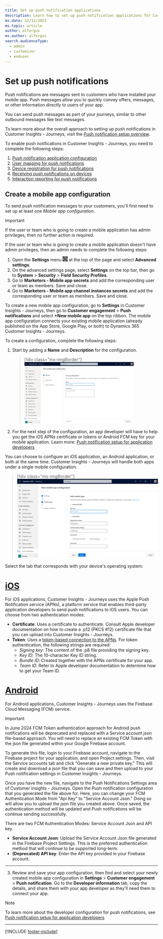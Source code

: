 ```yaml
---
title: Set up push notification applications
description: Learn how to set up push notification applications for Customer Insights - Journeys
ms.date: 12/12/2023 
ms.topic: article
author: alfergus
ms.author: alfergus
search.audienceType: 
  - admin
  - customizer
  - enduser
---
```


# Set up push notifications

Push notifications are messages sent to customers who have installed your mobile app. Push messages allow you to quickly convey offers, messages, or other information directly to users of your app.

You can send push messages as part of your journeys, similar to other outbound messages like text messages.

To learn more about the overall approach to setting up push notifications in Customer Insights - Journeys, visit the [Push notification setup overview](real-time-marketing-push-setup-overview.md).

To enable push notifications in Customer Insights - Journeys, you need to complete the following steps:

1. [Push notification application configuration](real-time-marketing-push-notification-setup.md)
1. [User mapping for push notifications](real-time-marketing-push-user-mapping.md)
1. [Device registration for push notifications](real-time-marketing-developer-push.md)
1. [Receiving push notifications on devices](real-time-marketing-developer-notifications.md)
1. [Interaction reporting for push notifications](real-time-marketing-developer-push-interactions.md)

## Create a mobile app configuration

To send push notification messages to your customers, you'll first need to set up at least one *Mobile app configuration*.

> [!IMPORTANT]
> If the user or team who is going to create a mobile application has admin privileges, then no further action is required.
>
> If the user or team who is going to create a mobile application doesn't have admin privileges, then an admin needs to complete the following steps:
>
> 1. Open the **Settings** menu ![The Settings menu icon.](media/settings-icon.png "The Settings menu icon") at the top of the page and select **Advanced settings**.
> 1. On the advanced settings page, select **Settings** on the top bar, then go to **System** > **Security** > **Field Security Profiles**.
> 1. Go to **Marketers - Mobile app secrets** and add the corresponding user or team as members. Save and close.
> 1. Go to **Marketers - Mobile app channel instances secrets** and add the corresponding user or team as members. Save and close.

To create a new mobile app configuration, go to **Settings** in Customer Insights - Journeys, then go to **Customer engagement** > **Push notifications** and select **+New mobile app** on the top ribbon. The mobile app configuration connects your existing mobile application (already published on the App Store, Google Play, or both) to Dynamics 365 Customer Insights - Journeys.

To create a configuration, complete the following steps:

1. Start by adding a **Name** and **Description** for the configuration.
    > [!div class="mx-imgBorder"]
    > ![Mobile app configuration screenshot.](media/real-time-marketing-mobile-app-configuration.png)
1. For the next step of the configuration, an app developer will have to help you get the iOS APNs certificate or tokens or Android FCM key for your mobile application. Learn more: [Push notification setup for application developers](real-time-marketing-developer-push.md)

You can choose to configure an iOS application, an Android application, or both at the same time. Customer Insights - Journeys will handle both apps under a single mobile configuration.

> [!div class="mx-imgBorder"]
> ![Single Mobile app configuration screenshot.](media/real-time-marketing-single-mobile-app-configuration.png)

Select the tab that corresponds with your device's operating system:

# [iOS](#tab/ios)

For iOS applications, Customer Insights - Journeys uses the Apple Push Notification service (APNs), a platform service that enables third-party application developers to send push notifications to iOS users. You can choose from two authentication modes:

- **Certificate**: Uses a certificate to authenticate. Consult Apple developer documentation on how to create a .p12 (PKCS #12) certificate file that you can upload into Customer Insights - Journeys.
- **Token**: Uses a [token-based connection to the APNs](https://developer.apple.com/documentation/usernotifications/setting_up_a_remote_notification_server/establishing_a_token-based_connection_to_apns). For token authentication, the following strings are required:
  - *Signing key*: The content of the .p8 file providing the signing key.
  - *Key ID*: The 10-character Key ID string.
  - *Bundle ID*: Created together with the APNs certificate for your app.
  - *Team ID*: Refer to Apple developer documentation to determine how to get your Team ID.

# [Android](#tab/android)

For Android applications, Customer Insights - Journeys uses the Firebase Cloud Messaging (FCM) service.

> [!IMPORTANT]
> In June 2024 FCM Token authentication approach for Android push notifications will be deprecated and replaced with a Service account json file-based approach. You will need to replace an existing FCM Token with the json file generated within your Google Firebase account.
>
> To generate this file, login to your Firebase account, navigate to the Firebase project for your application, and open Project settings. Then, visit the Service accounts tab and click "Generate a new private key." This will create and download a json file that you can save and then upload to your Push notification settings in Customer Insights - Journeys.
>
> Once you have the new file, navigate to the Push Notifications Settings area of Customer Insights - Journeys. Open the Push notification configuration that you generated the file above for. Here, you can change your FCM Authentication Mode from "Api Key" to "Service Account Json." Doing so will allow you to upload the json file you created above. Once saved, the authentication method will be updated and Push notifications will be continue sending successfully.

There are two FCM Authentication Modes: Service Account Json and API key.

- **Service Account Json**: Upload the Service Account Json file generated in the Firebase Project Settings. This is the preferred authentication method that will continue to be supported long-term.
- **(Deprecated) API key**: Enter the API key provided in your Firebase account.

---

3. Review and save your app configuration, then find and select your newly created mobile app configuration in **Settings** > **Customer engagement** > **Push notification**. Go to the **Developer information** tab, copy the details, and share them with your app developer as they'll need them to connect your app.

> [!NOTE]
> To learn more about the developer configuration for push notifications, see [Push notification setup for application developers](real-time-marketing-developer-push.md)

---

[!INCLUDE [footer-include](./includes/footer-banner.md)]